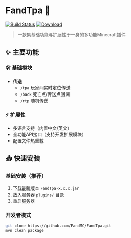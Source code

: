 # FandTpa 🌟
[![Build Status](https://img.shields.io/jenkins/build?jobUrl=https%3A%2F%2Fci.example.com%2Fjob%2FFandTpa)](https://ci.example.com/job/FandTpa)
[![Download](https://img.shields.io/github/downloads/FandMC/FandTpa/total)](https://github.com/FandMC/FandTpa/releases)
> 一款集基础功能与扩展性于一身的多功能Minecraft插件
## ✨ 主要功能
### 🛠️ 基础模块
- **传送**
    - `/tpa` 玩家间实时定位传送
    - `/back` 死亡点/传送点回溯
    - `/rtp` 随机传送
### ⚡ 扩展性
- 多语言支持（内置中文/英文）
- 全功能API接口（支持开发扩展模块）
- 配置文件热重载
## 📥 快速安装
### 基础安装（推荐）
1. 下载最新版本 `FandTpa-x.x.x.jar`
2. 放入服务器 `plugins/` 目录
3. 重启服务器
### 开发者模式
```bash
git clone https://github.com/FandMC/FandTpa.git
mvn clean package
